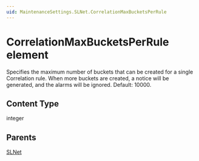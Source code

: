 ```yaml
---
uid: MaintenanceSettings.SLNet.CorrelationMaxBucketsPerRule
---
```


# CorrelationMaxBucketsPerRule element

Specifies the maximum number of buckets that can be created for a single Correlation rule. When more buckets are created, a notice will be generated, and the alarms will be ignored. Default: 10000.

## Content Type

integer

## Parents

[SLNet](xref:MaintenanceSettings.SLNet)
